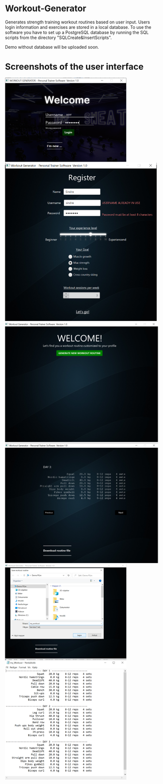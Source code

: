 # Workout-Generator
Generates strength training workout routines based on user input. Users login information and exercises are stored in a local database.
To use the software you have to set up a PostgreSQL database by running the SQL scripts from the directory "SQLCreate&InsertScripts".

Demo without database will be uploaded soon.

# Screenshots of the user interface
<img src="resources/images/login.png" width=400>
<img src="resources/images/register.png" width=500>
<img src="resources/images/welcomeW.png" width=600>
<img src="resources/images/dayW.png" width=600>
<img src="resources/images/saveW.png" width=400>
<img src="resources/images/txt.png" width=400>



